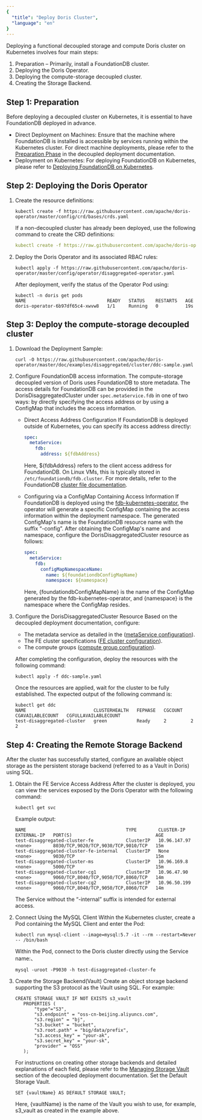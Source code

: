 ```yaml
---
{
  "title": "Deploy Doris Cluster",
  "language": "en"
}
---
```


<!-- 
Licensed to the Apache Software Foundation (ASF) under one
or more contributor license agreements.  See the NOTICE file
distributed with this work for additional information
regarding copyright ownership.  The ASF licenses this file
to you under the Apache License, Version 2.0 (the
"License"); you may not use this file except in compliance
with the License.  You may obtain a copy of the License at

  http://www.apache.org/licenses/LICENSE-2.0

Unless required by applicable law or agreed to in writing,
software distributed under the License is distributed on an
"AS IS" BASIS, WITHOUT WARRANTIES OR CONDITIONS OF ANY
KIND, either express or implied.  See the License for the
specific language governing permissions and limitations
under the License.
-->

Deploying a functional decoupled storage and compute Doris cluster on Kubernetes involves four main steps:
1. Preparation – Primarily, install a FoundationDB cluster.
2. Deploying the Doris Operator.
3. Deploying the compute-storage decoupled cluster.
4. Creating the Storage Backend.

## Step 1: Preparation
Before deploying a decoupled cluster on Kubernetes, it is essential to have FoundationDB deployed in advance.
- Direct Deployment on Machines:
  Ensure that the machine where FoundationDB is installed is accessible by services running within the Kubernetes cluster. For direct machine deployments, please refer to the [Preparation Phase](../../../compute-storage-decoupled/before-deployment) in the decoupled deployment documentation.
- Deployment on Kubernetes:
  For deploying FoundationDB on Kubernetes, please refer to [Deploying FoundationDB on Kubernetes](install-fdb.md).

## Step 2: Deploying the Doris Operator
1. Create the resource definitions:
    ```shell
    kubectl create -f https://raw.githubusercontent.com/apache/doris-operator/master/config/crd/bases/crds.yaml
    ```
   If a non-decoupled cluster has already been deployed, use the following command to create the CRD definitions:
    ```yaml
    kubectl create -f https://raw.githubusercontent.com/apache/doris-operator/master/config/crd/bases/disaggregated.cluster.doris.com_dorisdisaggregatedclusters.yaml
    ```
2. Deploy the Doris Operator and its associated RBAC rules:
    ```shell
    kubectl apply -f https://raw.githubusercontent.com/apache/doris-operator/master/config/operator/disaggregated-operator.yaml
    ```
   After deployment, verify the status of the Operator Pod using:
    ```shell
    kubectl -n doris get pods
    NAME                              READY   STATUS    RESTARTS   AGE
    doris-operator-6b97df65c4-xwvw8   1/1     Running   0          19s
    ```

## Step 3: Deploy the compute-storage decoupled cluster
1. Download the Deployment Sample:
    ```shell
    curl -O https://raw.githubusercontent.com/apache/doris-operator/master/doc/examples/disaggregated/cluster/ddc-sample.yaml
    ```

2. Configure FoundationDB access information.
   The compute-storage decoupled version of Doris uses FoundationDB to store metadata. The access details for FoundationDB can be provided in the DorisDisaggregatedCluster under `spec.metaService.fdb` in one of two ways: by directly specifying the access address or by using a ConfigMap that includes the access information.
    - Direct Access Address Configuration
      If FoundationDB is deployed outside of Kubernetes, you can specify its access address directly:
        ```yaml
        spec:
          metaService:
            fdb:
              address: ${fdbAddress}
        ```
      Here, ${fdbAddress} refers to the client access address for FoundationDB. On Linux VMs, this is typically stored in `/etc/foundationdb/fdb.cluster`. For more details, refer to the FoundationDB [cluster file documentation](https://apple.github.io/foundationdb/administration.html#foundationdb-cluster-file).

    - Configuring via a ConfigMap Containing Access Information
      If FoundationDB is deployed using the [fdb-kubernetes-operator](https://github.com/FoundationDB/fdb-kubernetes-operator), the operator will generate a specific ConfigMap containing the access information within the deployment namespace.
      The generated ConfigMap's name is the FoundationDB resource name with the suffix “-config”. After obtaining the ConfigMap's name and namespace, configure the DorisDisaggregatedCluster resource as follows:
        ```yaml
        spec:
          metaService:
            fdb:
              configMapNamespaceName:
                name: ${foundationdbConfigMapName}
                namespace: ${namespace}
        ```
      Here, {foundationdbConfigMapName} is the name of the ConfigMap generated by the fdb-kubernetes-operator, and {namespace} is the namespace where the ConfigMap resides.

3. Configure the DorisDisaggregatedCluster Resource
   Based on the decoupled deployment documentation, configure:
    - The metadata service as  detailed in the ([metaService configuration](config-ms.md)).
    - The FE cluster specifications ([FE cluster configuration](config-fe.md)).
    - The compute groups ([compute group configuration](config-cg.md)).

   After completing the configuration, deploy the resources with the following command:
    ```shell
    kubectl apply -f ddc-sample.yaml
    ```
   Once the resources are applied, wait for the cluster to be fully established. The expected output of the following command is:
    ```shell
    kubectl get ddc
    NAME                         CLUSTERHEALTH   FEPHASE   CGCOUNT   CGAVAILABLECOUNT   CGFULLAVAILABLECOUNT
    test-disaggregated-cluster   green           Ready     2         2                  2
    ```

## Step 4: Creating the Remote Storage Backend
After the cluster has successfully started, configure an available object storage as the persistent storage backend (referred to as a Vault in Doris) using SQL.

1. Obtain the FE Service Access Address
   After the cluster is deployed, you can view the services exposed by the Doris Operator with the following command:
    ```shell
    kubectl get svc
    ```
   Example output:
    ```shell
    NAME                                     TYPE        CLUSTER-IP     EXTERNAL-IP   PORT(S)                               AGE
    test-disaggregated-cluster-fe            ClusterIP   10.96.147.97   <none>        8030/TCP,9020/TCP,9030/TCP,9010/TCP   15m
    test-disaggregated-cluster-fe-internal   ClusterIP   None           <none>        9030/TCP                              15m
    test-disaggregated-cluster-ms            ClusterIP   10.96.169.8    <none>        5000/TCP                              15m
    test-disaggregated-cluster-cg1           ClusterIP   10.96.47.90    <none>        9060/TCP,8040/TCP,9050/TCP,8060/TCP   14m
    test-disaggregated-cluster-cg2           ClusterIP   10.96.50.199   <none>        9060/TCP,8040/TCP,9050/TCP,8060/TCP   14m
    ```
   The Service without the “-internal” suffix is intended for external access.

2. Connect Using the MySQL Client
   Within the Kubernetes cluster, create a Pod containing the MySQL Client and enter the Pod:
    ```shell
    kubectl run mysql-client --image=mysql:5.7 -it --rm --restart=Never -- /bin/bash
    ```
   Within the Pod, connect to the Doris cluster directly using the Service name:、
    ```shell
    mysql -uroot -P9030 -h test-disaggregated-cluster-fe 
    ```

3. Create the Storage Backend(Vault)
   Create an object storage backend supporting the S3 protocol as the Vault using SQL. For example:
      ```mysql
      CREATE STORAGE VAULT IF NOT EXISTS s3_vault
         PROPERTIES (
             "type"="S3",
             "s3.endpoint" = "oss-cn-beijing.aliyuncs.com",
             "s3.region" = "bj",
             "s3.bucket" = "bucket",
             "s3.root.path" = "big/data/prefix",
             "s3.access_key" = "your-ak",
             "s3.secret_key" = "your-sk",
             "provider" = "OSS" 
         );
      ```
   For instructions on creating other storage backends and detailed explanations of each field, please refer to the [Managing Storage Vault](../../../compute-storage-decoupled/managing-storage-vault.md) section of the decoupled deployment documentation.
   Set the Default Storage Vault.
   ```mysql
   SET {vaultName} AS DEFAULT STORAGE VAULT;
   ```
   Here, {vaultName} is the name of the Vault you wish to use, for example, s3_vault as created in the example above.


